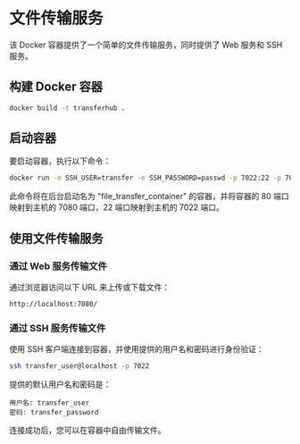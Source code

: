 # 文件传输服务

该 Docker 容器提供了一个简单的文件传输服务，同时提供了 Web 服务和 SSH 服务。

## 构建 Docker 容器

```bash
docker build -t transferhub .
```

## 启动容器

要启动容器，执行以下命令：

```bash
docker run -e SSH_USER=transfer -e SSH_PASSWORD=passwd -p 7022:22 -p 7080:80 -d --name file_transfer_container transferhub

```

此命令将在后台启动名为 "file_transfer_container" 的容器，并将容器的 80 端口映射到主机的 7080 端口，22 端口映射到主机的 7022 端口。

## 使用文件传输服务

### 通过 Web 服务传输文件

通过浏览器访问以下 URL 来上传或下载文件：

```
http://localhost:7080/
```

### 通过 SSH 服务传输文件

使用 SSH 客户端连接到容器，并使用提供的用户名和密码进行身份验证：

```bash
ssh transfer_user@localhost -p 7022
```

提供的默认用户名和密码是：

```
用户名: transfer_user
密码: transfer_password
```

连接成功后，您可以在容器中自由传输文件。
